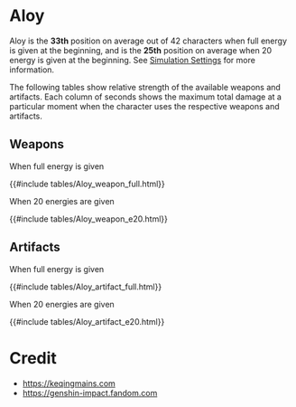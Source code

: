 # Aloy

Aloy is the **33th** position on average out of 42
characters when full energy is given at the beginning, and is the
**25th** position on average when 20 energy is given at the
beginning. See [Simulation Settings](./simulation_settings.md) for more
information.

The following tables show relative strength of the available weapons and
artifacts. Each column of seconds shows the maximum total damage at a
particular moment when the character uses the respective weapons and
artifacts.

## Weapons

When full energy is given

{{#include tables/Aloy_weapon_full.html}}

When 20 energies are given

{{#include tables/Aloy_weapon_e20.html}}

## Artifacts

When full energy is given

{{#include tables/Aloy_artifact_full.html}}

When 20 energies are given

{{#include tables/Aloy_artifact_e20.html}}

# Credit

- <https://keqingmains.com>
- <https://genshin-impact.fandom.com>
